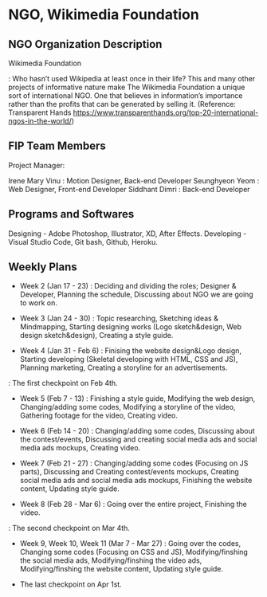 # NGO, Wikimedia Foundation

## NGO Organization Description
Wikimedia Foundation

: Who hasn’t used Wikipedia at least once in their life? This and many other projects of informative nature make The Wikimedia Foundation a unique sort of international NGO. One that believes in information’s importance rather than the profits that can be generated by selling it.
(Reference: Transparent Hands https://www.transparenthands.org/top-20-international-ngos-in-the-world/)

## FIP Team Members
Project Manager:

Irene Mary Vinu : Motion Designer, Back-end Developer
Seunghyeon  Yeom  : Web Designer, Front-end Developer
Siddhant Dimri  : Back-end Developer

## Programs and Softwares
Designing - Adobe Photoshop, Illustrator, XD, After Effects.
Developing - Visual Studio Code, Git bash, Github, Heroku.

## Weekly Plans
- Week 2 (Jan 17 - 23)
: Deciding and dividing the roles; Designer & Developer, Planning the schedule, Discussing about NGO we are going to work on.

- Week 3 (Jan 24 - 30)
: Topic researching, Sketching ideas & Mindmapping, Starting designing works (Logo sketch&design, Web design sketch&design), Creating a style guide.

- Week 4 (Jan 31 - Feb 6)
: Finising the website design&Logo design, Starting developing (Skeletal developing with HTML, CSS and JS), Planning marketing, Creating a storyline for an advertisements.

: The first checkpoint on Feb 4th.

- Week 5 (Feb 7 - 13)
: Finishing a style guide, Modifying the web design, Changing/adding some codes, Modifying a storyline of the video, Gathering footage for the video, Creating video.

- Week 6 (Feb 14 - 20)
: Changing/adding some codes, Discussing about the contest/events, Discussing and creating social media ads and social media ads mockups, Creating video.

- Week 7 (Feb 21 - 27)
: Changing/adding some codes (Focusing on JS parts), Discussing and Creating contest/events mockups, Creating social media ads and social media ads mockups, Finishing the website content, Updating style guide.

- Week 8 (Feb 28 - Mar 6)
: Going over the entire project, Finishing the video.

: The second checkpoint on Mar 4th.

- Week 9, Week 10, Week 11 (Mar 7 - Mar 27)
: Going over the codes, Changing some codes (Focusing on CSS and JS), Modifying/finshing the social media ads, Modifying/finshing the video ads, Modifying/finshing the website content, Updating style guide.

- The last checkpoint on Apr 1st.